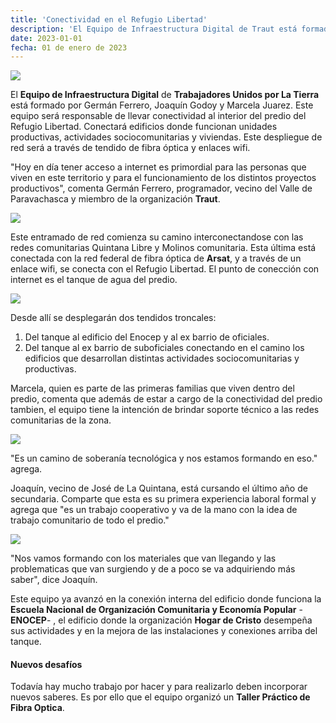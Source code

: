 ```yaml
---
title: 'Conectividad en el Refugio Libertad'
description: 'El Equipo de Infraestructura Digital de Traut está formado por Germán Ferrero, Joaquín Godoy y Marcela Juarez.'
date: 2023-01-01
fecha: 01 de enero de 2023
---
```


![](https://refugio.libre.org.ar/conectividad/fotos_taller_fo/socTXjo.jpg)

El **Equipo de Infraestructura Digital** de **Trabajadores Unidos por La Tierra** está formado por Germán Ferrero, Joaquín Godoy y Marcela Juarez.
Este equipo será responsable de llevar conectividad al interior del predio del Refugio Libertad. Conectará edificios donde funcionan unidades productivas, actividades sociocomunitarias y viviendas.
Este despliegue de red será a través de tendido de fibra óptica y enlaces wifi.

"Hoy en día tener acceso a internet es primordial para las personas que viven en este territorio y para el funcionamiento de los distintos proyectos productivos", comenta Germán Ferrero, programador, vecino del Valle de Paravachasca y miembro de la organización **Traut**.

![](https://refugio.libre.org.ar/conectividad/fotos_taller_fo/JZKrmHF.jpg)

Este entramado de red comienza su camino interconectandose con las redes comunitarias Quintana Libre y Molinos comunitaria. Esta última está conectada con la red federal de fibra óptica de **Arsat**, y a través de un enlace wifi, se conecta con el Refugio Libertad.
El punto de conección con internet es el tanque de agua del predio.

![](https://refugio.libre.org.ar/conectividad/fotos_taller_fo/nVXCfo7.jpg)

Desde allí se desplegarán dos tendidos troncales:

1. Del tanque al edificio del Enocep y al ex barrio de oficiales.
2. Del tanque al ex barrio de suboficiales conectando en el camino  los edificios que desarrollan distintas actividades sociocomunitarias y productivas.

Marcela, quien es parte de las primeras familias que viven dentro del predio, comenta que además de estar a cargo de la conectividad del predio tambien, el equipo tiene la intención de brindar soporte técnico a las redes comunitarias de la zona.

![](https://refugio.libre.org.ar/conectividad/fotos_taller_fo/ZJBWVTe.jpg)

"Es un camino de soberanía tecnológica y nos estamos formando en eso." agrega.

Joaquín, vecino de José de La Quintana, está cursando el último año de secundaria. Comparte que esta es su primera experiencia laboral formal y agrega que "es un trabajo cooperativo y va de la mano con la idea de trabajo comunitario de todo el predio."

![](https://refugio.libre.org.ar/conectividad/fotos_taller_fo/JODE4N5.jpg)

"Nos vamos formando con los materiales que van llegando y las problematicas que van surgiendo y de a poco se va adquiriendo más saber", dice Joaquín.

Este equipo ya avanzó en la conexión interna del edificio donde funciona la **Escuela Nacional de Organización Comunitaria y Economía Popular** - **ENOCEP**- , el edificio donde la organización **Hogar de Cristo** desempeña sus actividades y en la mejora de las instalaciones y conexiones arriba del tanque.

#### Nuevos desafíos

Todavía hay mucho trabajo por hacer y para realizarlo deben incorporar nuevos saberes.
Es por ello que el equipo organizó un **Taller Práctico de Fibra Optica**.
